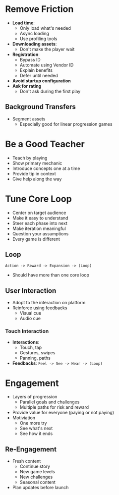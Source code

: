 # Remove Friction

- **Load time**:
  - Only load what's needed
  - Async loading
  - Use profiling tools
- **Downloading assets**:
  - Don't make the player wait
- **Registration**:
  - Bypass ID
  - Automate using Vendor ID
  - Explain benefits
  - Defer until needed
- **Avoid startup configuration**
- **Ask for rating**
  - Don't ask during the first play

## Background Transfers

- Segment assets
  - Especially good for linear progression games

# Be a Good Teacher

- Teach by playing
- Show primary mechanic
- Introduce concepts one at a time
- Provide tip in context
- Give help along the way

# Tune Core Loop

- Center on target audience
- Make it easy to understand
- Steer each phase into next
- Make iteration meaningful
- Question your assumptions
- Every game is different

## Loop

```
Action -> Reward -> Expansion -> (Loop)
```

- Should have more than one core loop

## User Interaction

- Adopt to the interaction on platform
- Reinforce using feedbacks
  - Visual cue
  - Audio cue

### Touch Interaction

- **Interactions**:
  - Touch, tap
  - Gestures, swipes
  - Panning, paths
- **Feedbacks**: `Feel -> See -> Hear -> (Loop)`

# Engagement

- Layers of progression
  - Parallel goals and challenges
  - Multiple paths for risk and reward
- Provide value for everyone (paying or not paying)
- Motiviation
  - One more try
  - See what's next
  - See how it ends

## Re-Engagement

- Fresh content
  - Continue story
  - New game levels
  - New challenges
  - Seasonal content
- Plan updates before launch
